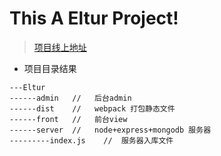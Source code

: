 This A Eltur Project!
=========
>[项目线上地址](http://www.eltur.cn)  

 * 项目目录结果
 ```
 ---Eltur
 ------admin   //   后台admin
 ------dist    //   webpack 打包静态文件
 ------front   //   前台view
 ------server  //   node+express+mongodb 服务器
 ---------index.js    //  服务器入库文件
 ```
